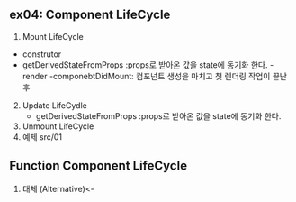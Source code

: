 ## ex04: Component LifeCycle
1. Mount LifeCycle 
  - construtor
  - getDerivedStateFromProps :props로 받아온 값을 state에 동기화 한다. 
  -render
  -componebtDidMount: 컴포넌트 생성을 마치고 첫 렌더링 작업이 끝난후 



2. Update LifeCydle
   - getDerivedStateFromProps :props로 받아온 값을 state에 동기화 한다. 
3. Unmount LifeCycle
4.  예제 src/01

## Function Component LifeCycle
1. 대체 (Alternative)<- 